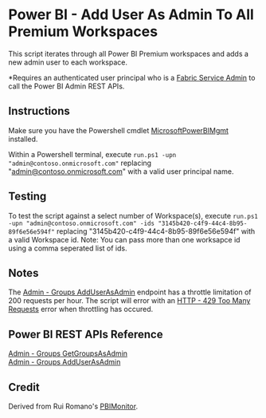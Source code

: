 # Power BI - Add User As Admin To All Premium Workspaces
This script iterates through all Power BI Premium workspaces and adds a new admin user to each workspace.

*Requires an authenticated user principal who is a [Fabric Service Admin](https://learn.microsoft.com/en-us/power-bi/admin/service-admin-role) to call the Power BI Admin REST APIs.

## Instructions
Make sure you have the Powershell cmdlet [MicrosoftPowerBIMgmt](https://learn.microsoft.com/en-us/powershell/power-bi/overview?view=powerbi-ps) installed.

Within a Powershell terminal, execute `run.ps1 -upn "admin@contoso.onmicrosoft.com"` replacing "admin@contoso.onmicrosoft.com" with a valid user principal name.

## Testing
To test the script against a select number of Workspace(s), execute `run.ps1 -upn "admin@contoso.onmicrosoft.com" -ids "3145b420-c4f9-44c4-8b95-89f6e56e594f"` replacing "3145b420-c4f9-44c4-8b95-89f6e56e594f" with a valid Workspace id. Note: You can pass more than one worksapce id using a comma seperated list of ids.

## Notes
The [Admin - Groups AddUserAsAdmin](https://learn.microsoft.com/en-us/rest/api/power-bi/admin/groups-add-user-as-admin) endpoint has a throttle limitation of 200 requests per hour. The script will error with an [HTTP - 429 Too Many Requests](https://developer.mozilla.org/en-US/docs/Web/HTTP/Status/429) error when throttling has occured.

## Power BI REST APIs Reference
[Admin - Groups GetGroupsAsAdmin](https://learn.microsoft.com/en-us/rest/api/power-bi/admin/groups-get-groups-as-admin)  
[Admin - Groups AddUserAsAdmin](https://learn.microsoft.com/en-us/rest/api/power-bi/admin/groups-add-user-as-admin)

## Credit
Derived from Rui Romano's [PBIMonitor](https://github.com/RuiRomano/pbimonitor).
